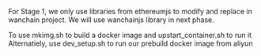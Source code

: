 For Stage 1, we only use libraries from ethereumjs to modify and replace in wanchain project. We will use wanchainjs library in next phase.


To use mkimg.sh to build a docker image and upstart_container.sh to run it
Alternatiely, use dev_setup.sh to run our prebuild docker image from aliyun

